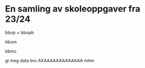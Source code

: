 # En samling av skoleoppgaver fra 23/24
bbop
×
bbopb

bbom

bbmc

gi meg data bro AXAAAAAAAAAAAAA
mhm
